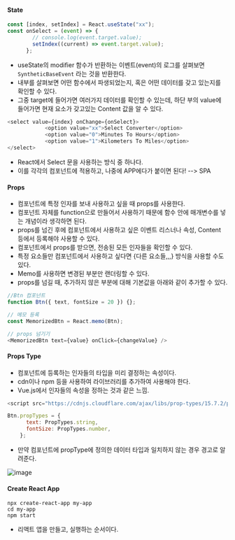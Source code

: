 #### State
```JavaScript
const [index, setIndex] = React.useState("xx");
const onSelect = (event) => {
        // console.log(event.target.value);
        setIndex((current) => event.target.value);
      };
```
- useState의 modifier 함수가 반환하는 이벤트(event)의 로그를 살펴보면 `SyntheticBaseEvent` 라는 것을 반환한다.
- 내부를 살펴보면 어떤 함수에서 파생되었는지, 혹은 어떤 데이터를 갖고 있는지를 확인할 수 있다. 
- 그중 target에 들어가면 여러가지 데이터를 확인할 수 있는데, 하단 부의 value에 들어가면 현재 요소가 갖고있는 Content 값을 알 수 있다.

```JavaScript
<select value={index} onChange={onSelect}>
            <option value="xx">Select Converter</option>
            <option value="0">Minutes To Hours</option>
            <option value="1">Kilometers To Miles</option>
</select>
```
- React에서 Select 문을 사용하는 방식 중 하나다. 
- 이를 각각의 컴포넌트에 적용하고, 나중에 APP에다가 붙이면 된다! --> SPA 

#### Props 
- 컴포넌트에 특정 인자를 보내 사용하고 싶을 때 props를 사용한다.
- 컴포넌트 자체를 function으로 만들어서 사용하기 때문에 함수 안에 매개변수를 넣는 개념이라 생각하면 된다. 
- props를 넘긴 후에 컴포넌트에서 사용하고 싶은 이벤트 리스너나 속성, Content 등에서 등록해야 사용할 수 있다. 
- 컴포넌트에서 props를 받으면, 전송된 모든 인자들을 확인할 수 있다.
- 특정 요소들만 컴포넌트에서 사용하고 싶다면 {다른 요소들,,,} 방식을 사용할 수도 있다.
- Memo를 사용하면 변경된 부분만 랜더링할 수 있다.
- props를 넘길 때, 추가하지 않은 부분에 대해 기본값을 아래와 같이 추가할 수 있다.

```JavaScript
//Btn 컴포넌트
function Btn({ text, fontSize = 20 }) {};

// 메모 등록
const MemorizedBtn = React.memo(Btn);

// props 넘기기
<MemorizedBtn text={value} onClick={changeValue} />
```

#### Props Type 
- 컴포넌트에 등록하는 인자들의 타입을 미리 결정하는 속성이다. 
- cdn이나 npm 등을 사용하여 라이브러리를 추가하여 사용해야 한다. 
- Vue.js에서 인자들의 속성을 정하는 것과 같은 느낌.
```JavaScript
<script src="https://cdnjs.cloudflare.com/ajax/libs/prop-types/15.7.2/prop-types.js"></script>

Btn.propTypes = {
      text: PropTypes.string,
      fontSize: PropTypes.number,
    };
```
- 만약 컴포넌트에 propType에 정의한 데이터 타입과 일치하지 않는 경우 경고로 알려준다. 

![image](https://user-images.githubusercontent.com/24373728/178416224-7b34acca-cd92-4e9f-8b23-73eaa92c274a.png)

#### Create React App 
```
npx create-react-app my-app
cd my-app
npm start
```
- 리액트 앱을 만들고, 실행하는 순서이다.

